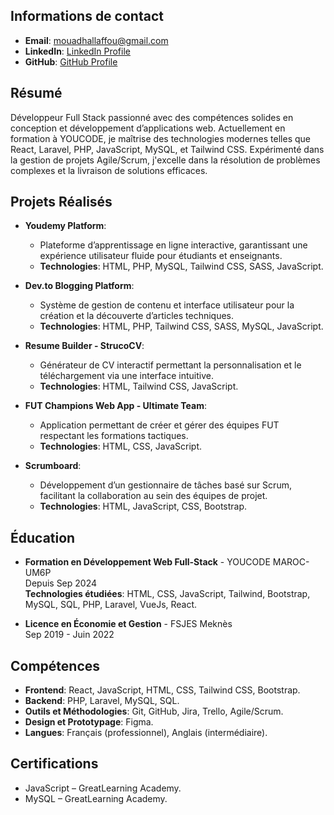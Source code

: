 ## Informations de contact
- **Email**: [mouadhallaffou@gmail.com](mailto:mouadhallaffou@gmail.com)
- **LinkedIn**: [LinkedIn Profile](https://www.linkedin.com/in/hallaffou-mouad/)
- **GitHub**: [GitHub Profile](https://github.com/MouadHallaffou)

## Résumé
Développeur Full Stack passionné avec des compétences solides en conception et développement d’applications web. Actuellement en formation à YOUCODE, je maîtrise des technologies modernes telles que React, Laravel, PHP, JavaScript, MySQL, et Tailwind CSS. Expérimenté dans la gestion de projets Agile/Scrum, j'excelle dans la résolution de problèmes complexes et la livraison de solutions efficaces.

## Projets Réalisés
- **Youdemy Platform**: 
  - Plateforme d’apprentissage en ligne interactive, garantissant une expérience utilisateur fluide pour étudiants et enseignants.
  - **Technologies**: HTML, PHP, MySQL, Tailwind CSS, SASS, JavaScript.

- **Dev.to Blogging Platform**: 
  - Système de gestion de contenu et interface utilisateur pour la création et la découverte d’articles techniques.
  - **Technologies**: HTML, PHP, Tailwind CSS, SASS, MySQL, JavaScript.

- **Resume Builder - StrucoCV**: 
  - Générateur de CV interactif permettant la personnalisation et le téléchargement via une interface intuitive.
  - **Technologies**: HTML, Tailwind CSS, JavaScript.

- **FUT Champions Web App - Ultimate Team**: 
  - Application permettant de créer et gérer des équipes FUT respectant les formations tactiques.
  - **Technologies**: HTML, CSS, JavaScript.

- **Scrumboard**: 
  - Développement d’un gestionnaire de tâches basé sur Scrum, facilitant la collaboration au sein des équipes de projet.
  - **Technologies**: HTML, JavaScript, CSS, Bootstrap.

## Éducation
- **Formation en Développement Web Full-Stack** - YOUCODE MAROC-UM6P  
  Depuis Sep 2024  
  **Technologies étudiées**: HTML, CSS, JavaScript, Tailwind, Bootstrap, MySQL, SQL, PHP, Laravel, VueJs, React.

- **Licence en Économie et Gestion** - FSJES Meknès  
  Sep 2019 - Juin 2022

## Compétences
- **Frontend**: React, JavaScript, HTML, CSS, Tailwind CSS, Bootstrap.
- **Backend**: PHP, Laravel, MySQL, SQL.
- **Outils et Méthodologies**: Git, GitHub, Jira, Trello, Agile/Scrum.
- **Design et Prototypage**: Figma.
- **Langues**: Français (professionnel), Anglais (intermédiaire).

## Certifications
- JavaScript – GreatLearning Academy.
- MySQL – GreatLearning Academy.
